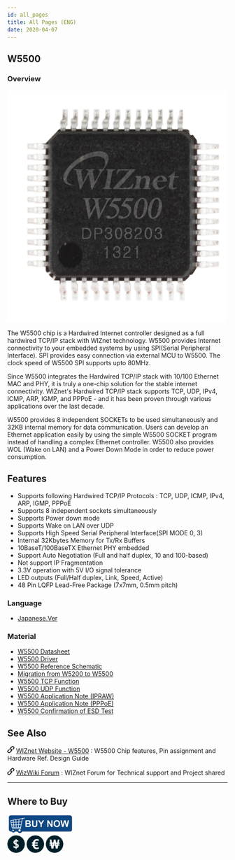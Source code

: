 ```yaml
---
id: all_pages
title: All Pages (ENG)
date: 2020-04-07
---
```


## W5500

### Overview

![W5500 Photo 1](/img/products/w5500/img_w5500h.jpg)

The W5500 chip is a Hardwired Internet controller designed as a full
hardwired TCP/IP stack with WIZnet technology. W5500 provides Internet
connectivity to your embedded systems by using SPI(Serial Peripheral
Interface). SPI provides easy connection via external MCU to W5500. The
clock speed of W5500 SPI supports upto 80MHz.

Since W5500 integrates the Hardwired TCP/IP stack with 10/100 Ethernet
MAC and PHY, it is truly a one-chip solution for the stable internet
connectivity. WIZnet's Hardwired TCP/IP stack supports TCP, UDP, IPv4,
ICMP, ARP, IGMP, and PPPoE - and it has been proven through various
applications over the last decade.

W5500 provides 8 independent SOCKETs to be used simultaneously and 32KB
internal memory for data communication. Users can develop an Ethernet
application easily by using the simple W5500 SOCKET program instead of
handling a complex Ethernet controller. W5500 also provides WOL (Wake on
LAN) and a Power Down Mode in order to reduce power consumption.

## Features

  - Supports following Hardwired TCP/IP Protocols : TCP, UDP, ICMP,
    IPv4, ARP, IGMP, PPPoE
  - Supports 8 independent sockets simultaneously
  - Supports Power down mode
  - Supports Wake on LAN over UDP
  - Supports High Speed Serial Peripheral Interface(SPI MODE 0, 3)
  - Internal 32Kbytes Memory for Tx/Rx Buffers
  - 10BaseT/100BaseTX Ethernet PHY embedded
  - Support Auto Negotiation (Full and half duplex, 10 and 100-based)
  - Not support IP Fragmentation
  - 3.3V operation with 5V I/O signal tolerance
  - LED outputs (Full/Half duplex, Link, Speed, Active)
  - 48 Pin LQFP Lead-Free Package (7x7mm, 0.5mm pitch)

### Language

  - [Japanese.Ver](All_pages_Japanese_Ver.md)

### Material

  - [W5500 Datasheet](Datasheet.md)
  - [W5500 Driver](driver)
  - [W5500 Reference Schematic](Ref._Schematic.md)
  - [Migration from W5200 to W5500](migration_from_w5200)
  - [W5500 TCP Function](Application/TCP.md)
  - [W5500 UDP Function](Application/UDP.md)
  - [W5500 Application Note (IPRAW)](Application/IPRAW.md)
  - [W5500 Application Note (PPPoE)](Application/PPPoE.md)
  - [W5500 Confirmation of ESD Test](Application/SPI_Performance.md)
  

## See Also

![](/img/products/w5500/w5500_evb/icons/link.png) [WIZnet Website -
W5500](http://www.wiznet.co.kr/product-item/w5500) : W5500 Chip
features, Pin assignment and Hardware Ref. Design Guide

![](/img/products/w5500/w5500_evb/icons/link.png) [WizWiki
Forum](https://forum.wiznet.io/) : WIZnet Forum for Technical
support and Project shared

-----

## Where to Buy

![WIZnet Online Shop](/img/products/w5500/buynow.png)  
[![WIZnetUS Online Shop, USA](/img/products/w5500/w5500_evb/icons/dollar.png)](http://www.shopwiznet.com/)
[![WIZnetEU Online Shop, Germany](/img/products/w5500/w5500_evb/icons/european-euro.png)](http://shop.wiznet.eu/)
[![WIZnetKorea Online Shop, Korea](/img/products/w5500/w5500_evb/icons/won.png)](http://shop.wiznet.co.kr/)


